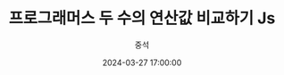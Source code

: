 ---
emoji: 🔎
title: 프로그래머스 두 수의 연산값 비교하기 Js
date: '2024-03-27 17:00:00'
author: 중석 
tags: Algorithm
categories: Algorithm  
--- 
